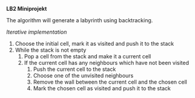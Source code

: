 **LB2 Miniprojekt**

The algorithm will generate a labyrinth using backtracking.

*Iterative implementation*

1. Choose the initial cell, mark it as visited and push it to the stack
2. While the stack is not empty
	1. Pop a cell from the stack and make it a current cell
	2. If the current cell has any neighbours which have not been visited
		1. Push the current cell to the stack
		2. Choose one of the unvisited neighbours
		3. Remove the wall between the current cell and the chosen cell
		4. Mark the chosen cell as visited and push it to the stack

